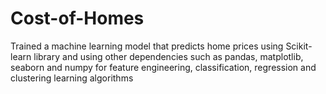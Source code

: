 # Cost-of-Homes
Trained a machine learning model that predicts home prices using Scikit-learn library and using other dependencies such as pandas, matplotlib, seaborn and numpy for feature engineering, classification, regression and clustering learning algorithms
